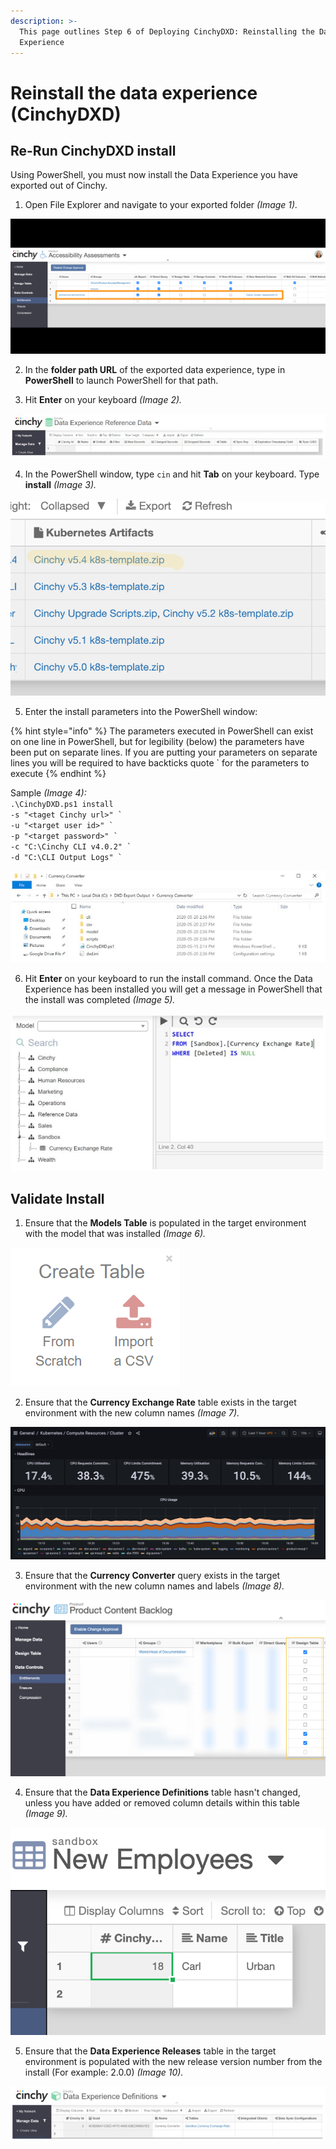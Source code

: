 ```yaml
---
description: >-
  This page outlines Step 6 of Deploying CinchyDXD: Reinstalling the Data
  Experience
---
```


# Reinstall the data experience (CinchyDXD)

## Re-Run CinchyDXD install

Using PowerShell, you must now install the Data Experience you have exported out of Cinchy.

1. Open File Explorer and navigate to your exported folder _(Image 1)._

![Image 1: Step 1](<../../../.gitbook/assets/image (50).png>)

2. In the **folder path URL** of the exported data experience, type in **PowerShell** to launch PowerShell for that path.

3. Hit **Enter** on your keyboard _(Image 2)._

![Image 2: Step 3](<../../../.gitbook/assets/image (37).png>)

4. In the PowerShell window, type `cin` and hit **Tab** on your keyboard. Type **install** _(Image 3)._

![Image 3: Step 4](<../../../.gitbook/assets/image (630).png>)

5. Enter the install parameters into the PowerShell window:

{% hint style="info" %}
The parameters executed in PowerShell can exist on one line in PowerShell, but for legibility (below) the parameters have been put on separate lines. If you are putting your parameters on separate lines you will be required to have backticks quote \` for the parameters to execute
{% endhint %}

Sample _(Image 4):_\
`.\CinchyDXD.ps1 install` \
`` -s "<taget Cinchy url>" ` ``\
`` -u "<target user id>" ` ``\
`` -p "<target password>" ` ``\
`` -c "C:\Cinchy CLI v4.0.2" ` ``\
`` -d "C:\CLI Output Logs" ` ``

![Image 4: Step 5](<../../../.gitbook/assets/image (19).png>)

6. Hit **Enter** on your keyboard to run the install command. Once the Data Experience has been installed you will get a message in PowerShell that the install was completed _(Image 5)._

![Image 5: Step 6](<../../../.gitbook/assets/image (629).png>)

## Validate Install

1. Ensure that the **Models Table** is populated in the target environment with the model that was installed _(Image 6)._

![Image 6: Step 1](<../../../.gitbook/assets/image (618).png>)

2. Ensure that the **Currency Exchange Rate** table exists in the target environment with the new column names _(Image 7)._

![Image 7: Step 2](<../../../.gitbook/assets/image (483).png>)

3. Ensure that the **Currency Converter** query exists in the target environment with the new column names and labels _(Image 8)._

![Image 8: Step 3](<../../../.gitbook/assets/image (120).png>)

4. Ensure that the **Data Experience Definitions** table hasn't changed, unless you have added or removed column details within this table _(Image 9)._

![Image 9: Step 4](<../../../.gitbook/assets/image (35).png>)

5. Ensure that the **Data Experience Releases** table in the target environment is populated with the new release version number from the install (For example: 2.0.0) _(Image 10)._

![Image 10: Step 5](<../../../.gitbook/assets/image (86).png>)
